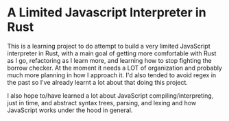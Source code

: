 # A Limited Javascript Interpreter in Rust

This is a learning project to do attempt to build a very limited JavaScript interpreter in Rust, with a main goal of getting more comfortable with Rust as I go, refactoring as I learn more, and learning how to stop fighting the borrow checker. At the moment it needs a LOT of organization and probably much more planning in how I approach it. I'd also tended to avoid regex in the past so I've already learnt a lot about that doing this project. 

I also hope to/have learned a lot about JavaScript compiling/interpreting, just in time, and abstract syntax trees, parsing, and lexing and how JavaScript works under the hood in general. 